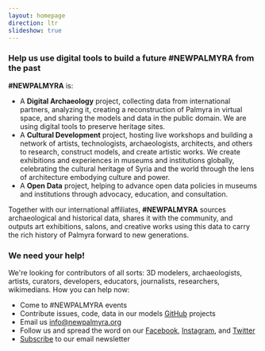 ```yaml
---
layout: homepage
direction: ltr
slideshow: true
---
```


### Help us use digital tools to build a future #NEWPALMYRA from the past

**#NEWPALMYRA** is:

* A **Digital Archaeology** project, collecting data from international partners, analyzing it, creating a reconstruction of Palmyra in virtual space, and sharing the models and data in the public domain. We are using digital tools to preserve heritage sites.
* A **Cultural Development** project, hosting live workshops and building a network of artists, technologists, archaeologists, architects, and others to research, construct models, and create artistic works. We create exhibitions and experiences in museums and institutions globally, celebrating the cultural heritage of Syria and the world through the lens of architecture embodying culture and power.
* A **Open Data** project, helping to advance open data policies in museums and institutions through advocacy, education, and consultation.

Together with our international affiliates, **#NEWPALMYRA** sources archaeological and historical data, shares it with the community, and outputs art exhibitions, salons, and creative works using this data to carry the rich history of Palmyra forward to new generations.

### We need your help!

We're looking for contributors of all sorts: 3D modelers, archaeologists, artists, curators, developers, educators, journalists, researchers, wikimedians. How you can help now:

* Come to #NEWPALMYRA events
* Contribute issues, code, data in our models [GitHub](https://github.com/newpalmyra) projects
* Email us [info@newpalmyra.org](mailto:info@newpalmyra.org)
* Follow us and spread the word on our [Facebook](https://www.facebook.com/pages/New-Palmyra/200184583646306), [Instagram](https://www.facebook.com/pages/New-Palmyra/200184583646306), and [Twitter](https://twitter.com/newpalmyraorg)
* [Subscribe](https://tinyletter.com/NewPalmyra) to our email newsletter
